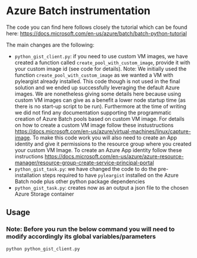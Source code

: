 # Azure Batch instrumentation

The code you can find here follows closely the tutorial which can be found here: https://docs.microsoft.com/en-us/azure/batch/batch-python-tutorial

The main changes are the following:

- `python_gist_client.py`: if you need to use custom VM images, we have created a function called `create_pool_with_custom_image`, provide it with your custom image id (see code for details). 
Note: We initially used the function `create_pool_with_custom_image` as we wanted a VM with pyleargist already installed. This code though is not used in the final solution and we ended up successfully leveraging the default Azure images. We are nonetheless giving some details here because using custom VM images can give as a benefit a lower node startup time (as there is no start-up script to be run). Furthermore at the time of writing we did not find any documentation supporting the programmatic creation of Azure Batch pools based on custom VM image. For details on how to create a custom VM image follow these instustructions https://docs.microsoft.com/en-us/azure/virtual-machines/linux/capture-image. To make this code work you will also need to create an App identity and give it permissions to the resource group where you created your custom VM Image. To create an Azure App identity follow these instructions https://docs.microsoft.com/en-us/azure/azure-resource-manager/resource-group-create-service-principal-portal
- `python_gist_task.py`: we have changed the code to do the pre-installation steps required to have `pyleargist` installed on the Azure Batch node plus other python package dependencies
- `python_gist_task.py`: creates now as an output a json file to the chosen Azure Storage container


## Usage
### Note: Before you run the below command you will need to modify accordingly its global variables/parameters 


`python python_gist_client.py`
